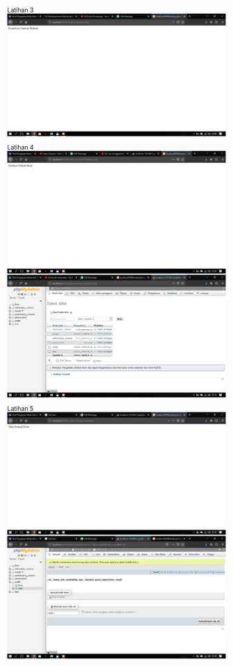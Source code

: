 Latihan 3
![alt text](https://raw.githubusercontent.com/ArdiArya/PHP-Arkademy/master/Screenshot%20(190).png)

Latihan 4
![alt text](https://raw.githubusercontent.com/ArdiArya/PHP-Arkademy/master/Screenshot%20(193).png)
![alt text](https://raw.githubusercontent.com/ArdiArya/PHP-Arkademy/master/Screenshot%20(192).png)

Latihan 5
![alt text](https://raw.githubusercontent.com/ArdiArya/PHP-Arkademy/master/Screenshot%20(194).png)
![alt text](https://raw.githubusercontent.com/ArdiArya/PHP-Arkademy/master/Screenshot%20(195).png)
